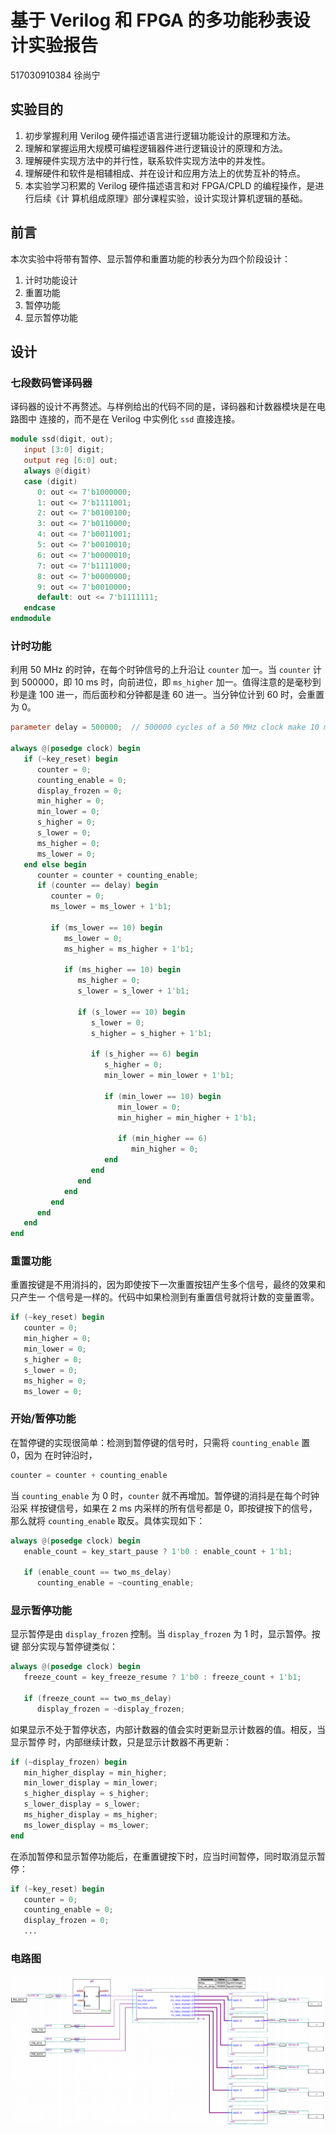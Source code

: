 # 基于 Verilog 和 FPGA 的多功能秒表设计实验报告

517030910384 徐尚宁

## 实验目的

1. 初步掌握利用 Verilog 硬件描述语言进行逻辑功能设计的原理和方法。
2. 理解和掌握运用大规模可编程逻辑器件进行逻辑设计的原理和方法。
3. 理解硬件实现方法中的并行性，联系软件实现方法中的并发性。
4. 理解硬件和软件是相辅相成、并在设计和应用方法上的优势互补的特点。
5. 本实验学习积累的 Verilog 硬件描述语言和对 FPGA/CPLD 的编程操作，是进行后续《计
算机组成原理》部分课程实验，设计实现计算机逻辑的基础。

## 前言

本次实验中将带有暂停、显示暂停和重置功能的秒表分为四个阶段设计：

1. 计时功能设计
2. 重置功能
3. 暂停功能
4. 显示暂停功能

## 设计

### 七段数码管译码器

译码器的设计不再赘述。与样例给出的代码不同的是，译码器和计数器模块是在电路图中
连接的，而不是在 Verilog 中实例化 `ssd` 直接连接。

```verilog
module ssd(digit, out);
   input [3:0] digit;
   output reg [6:0] out;
   always @(digit)
   case (digit)
      0: out <= 7'b1000000;
      1: out <= 7'b1111001;
      2: out <= 7'b0100100;
      3: out <= 7'b0110000;
      4: out <= 7'b0011001;
      5: out <= 7'b0010010;
      6: out <= 7'b0000010;
      7: out <= 7'b1111000;
      8: out <= 7'b0000000;
      9: out <= 7'b0010000;
      default: out <= 7'b1111111;
   endcase
endmodule
```

### 计时功能

利用 50 MHz 的时钟，在每个时钟信号的上升沿让 `counter` 加一。当 `counter` 计到
500000，即 10 ms 时，向前进位，即 `ms_higher` 加一。值得注意的是毫秒到秒是逢 100
进一，而后面秒和分钟都是逢 60 进一。当分钟位计到 60 时，会重置为 0。

```verilog
parameter delay = 500000;  // 500000 cycles of a 50 MHz clock make 10 ms

always @(posedge clock) begin
   if (~key_reset) begin
      counter = 0;
      counting_enable = 0;
      display_frozen = 0;
      min_higher = 0;
      min_lower = 0;
      s_higher = 0;
      s_lower = 0;
      ms_higher = 0;
      ms_lower = 0;
   end else begin
      counter = counter + counting_enable;
      if (counter == delay) begin
         counter = 0;
         ms_lower = ms_lower + 1'b1;

         if (ms_lower == 10) begin
            ms_lower = 0;
            ms_higher = ms_higher + 1'b1;

            if (ms_higher == 10) begin
               ms_higher = 0;
               s_lower = s_lower + 1'b1;

               if (s_lower == 10) begin
                  s_lower = 0;
                  s_higher = s_higher + 1'b1;

                  if (s_higher == 6) begin
                     s_higher = 0;
                     min_lower = min_lower + 1'b1;

                     if (min_lower == 10) begin
                        min_lower = 0;
                        min_higher = min_higher + 1'b1;

                        if (min_higher == 6)
                           min_higher = 0;
                     end
                  end
               end
            end
         end
      end
   end
end
```

### 重置功能

重置按键是不用消抖的，因为即使按下一次重置按钮产生多个信号，最终的效果和只产生一
个信号是一样的。代码中如果检测到有重置信号就将计数的变量置零。

```verilog
if (~key_reset) begin
   counter = 0;
   min_higher = 0;
   min_lower = 0;
   s_higher = 0;
   s_lower = 0;
   ms_higher = 0;
   ms_lower = 0;
```

### 开始/暂停功能

在暂停键的实现很简单：检测到暂停键的信号时，只需将 `counting_enable` 置 0，因为
在时钟沿时，

```verilog
counter = counter + counting_enable
```

当 `counting_enable` 为 0 时，`counter` 就不再增加。暂停键的消抖是在每个时钟沿采
样按键信号，如果在 2 ms 内采样的所有信号都是 0，即按键按下的信号，那么就将
`counting_enable` 取反。具体实现如下：

```verilog
always @(posedge clock) begin
   enable_count = key_start_pause ? 1'b0 : enable_count + 1'b1;

   if (enable_count == two_ms_delay)
      counting_enable = ~counting_enable;
```

### 显示暂停功能

显示暂停是由 `display_frozen` 控制。当 `display_frozen` 为 1 时，显示暂停。按键
部分实现与暂停键类似：

```verilog
always @(posedge clock) begin
   freeze_count = key_freeze_resume ? 1'b0 : freeze_count + 1'b1;

   if (freeze_count == two_ms_delay)
      display_frozen = ~display_frozen;
```

如果显示不处于暂停状态，内部计数器的值会实时更新显示计数器的值。相反，当显示暂停
时，内部继续计数，只是显示计数器不再更新：

```verilog
if (~display_frozen) begin
   min_higher_display = min_higher;
   min_lower_display = min_lower;
   s_higher_display = s_higher;
   s_lower_display = s_lower;
   ms_higher_display = ms_higher;
   ms_lower_display = ms_lower;
end
```

在添加暂停和显示暂停功能后，在重置键按下时，应当时间暂停，同时取消显示暂停：

```verilog
if (~key_reset) begin
   counter = 0;
   counting_enable = 0;
   display_frozen = 0;
   ...
```

### 电路图

![](schematic.png)
